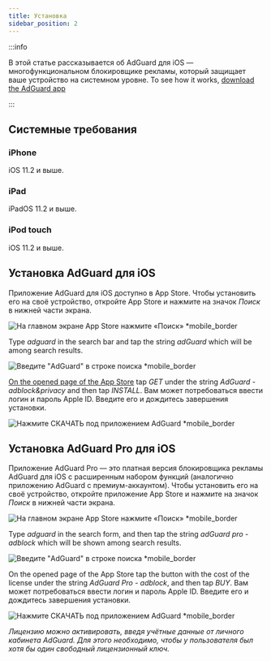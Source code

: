```yaml
---
title: Установка
sidebar_position: 2
---
```


:::info

В этой статье рассказывается об AdGuard для iOS — многофункциональном блокировщике рекламы, который защищает ваше устройство на системном уровне. To see how it works, [download the AdGuard app](https://agrd.io/download-kb-adblock)

:::

## Системные требования

### iPhone

iOS 11.2 и выше.

### iPad

iPadOS 11.2 и выше.

### iPod touch

iOS 11.2 и выше.

## Установка AdGuard для iOS

Приложение AdGuard для iOS доступно в App Store. Чтобы установить его на своё устройство, откройте App Store и нажмите на значок *Поиск* в нижней части экрана.

![На главном экране App Store нажмите «Поиск» *mobile_border](https://cdn.adtidy.org/public/Adguard/kb/installation/iOS/en/1.png)

Type *adguard* in the search bar and tap the string *adGuard* which will be among search results.

![Введите "AdGuard" в строке поиска *mobile_border](https://cdn.adtidy.org/public/Adguard/kb/installation/iOS/en/2.png)

[On the opened page of the App Store](https://adguard.com/download.html?auto=1) tap *GET* under the string *AdGuard - adblock&privacy* and then tap *INSTALL*. Вам может потребоваться ввести логин и пароль Apple ID. Введите его и дождитесь завершения установки.

![Нажмите СКАЧАТЬ под приложением AdGuard *mobile_border](https://cdn.adtidy.org/public/Adguard/kb/installation/iOS/en/3.png)

## Установка AdGuard Pro для iOS

Приложение AdGuard Pro — это платная версия блокировщика рекламы AdGuard для iOS с расширенным набором функций (аналогично приложению AdGuard с премиум-аккаунтом). Чтобы установить его на своё устройство, откройте приложение App Store и нажмите на значок *Поиск* в нижней части экрана.

![На главном экране App Store нажмите «Поиск» *mobile_border](https://cdn.adtidy.org/public/Adguard/kb/installation/iOS/en/1.png)

Type *adguard* in the search form, and then tap the string *adGuard pro - adblock* which will be shown among search results.

![Введите "AdGuard" в строке поиска *mobile_border](https://cdn.adtidy.org/public/Adguard/kb/installation/iOS/en/2.png)

On the opened page of the App Store tap the button with the cost of the license under the string *AdGuard Pro - adblock*, and then tap *BUY*. Вам может потребоваться ввести логин и пароль Apple ID. Введите его и дождитесь завершения установки.

![Нажмите СКАЧАТЬ под приложением AdGuard *mobile_border](https://cdn.adtidy.org/public/Adguard/kb/installation/iOS/en/3.png)

*Лицензию можно активировать, введя учётные данные от личного кабинета AdGuard. Для этого необходимо, чтобы у пользователя был хотя бы один свободный лицензионный ключ.*
